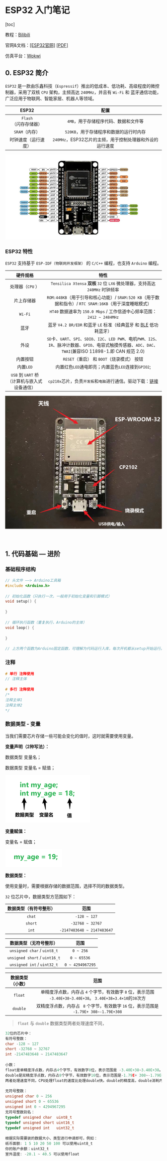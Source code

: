 # ESP32 入门笔记


[toc]

教程：[Bilibili](https://www.bilibili.com/video/BV1QL411673n/?spm_id_from=333.337.top_right_bar_window_default_collection.content.click&vd_source=2b2e11f865a586a3d07499be6cc466af)

官网&文档：[[ESP32官网]](https://www.espressif.com/zh-hans/products/socs/esp32)  [[PDF]](https://www.espressif.com/sites/default/files/documentation/esp32-wroom-32e_esp32-wroom-32ue_datasheet_cn.pdf)

仿真平台：[Wokwi](https://wokwi.com)

## 0. ESP32 简介

`ESP32` 是一款由乐鑫科技（`Espressif`）推出的低成本、低功耗、高级程度的微控制器，采用了双核 `CPU` 架构，主频高达 `240MHz`，并且有 `Wi-Fi` 和 蓝牙通信功能，广泛应用于物联网、智能家居、机器人等领域。

|         ESP32         |                           配置                            |
| :-------------------: | :-------------------------------------------------------: |
| `Flash`（闪存存储器） |           `4MB`，用于存储程序代码、数据和文件等           |
|    `SRAM`（内存）     |          `520KB`，用于存储程序和数据的运行时内存          |
| 时钟速度（运行速度）  | `240MHz`，ESP32芯片的主频，用于控制处理器和外设的运行速度 |

<img src="https://raw.githubusercontent.com/zjh-jixiaolin/map_strong/main/202305301022058.png" alt="image-20230530102055658" style="zoom: 80%;" />

### ESP32 特性

`ESP32` 支持基于 `ESP-IDF（物联网开发框架）` 的 `C/C++` 编程，也支持 `Arduino` 编程。

|                   硬件规格                   |                             特性                             |
| :------------------------------------------: | :----------------------------------------------------------: |
|               处理器（`CPU` ）               | `Tensilica Xtensa`  **双核** `32` 位 `LX6` 微处理器，支持高达 `240MHz` 时钟频率 |
|                  片上存储器                  | `ROM:448KB`（用于引导和核心功能）/  `SRAM:520 KB`（用于数据和指令）/ `RTC SRAM:16KB`（用于深度睡眠模式） |
|                   `Wi-Fi`                    | `HT40` 数据速率为 `150.0 Mbps` / 工作信道中心频率范围：`2412 ~ 2484MHz` |
|                     蓝牙                     | 蓝牙 `V4.2 BR/EDR` 和蓝牙 `LE` 标准（经典蓝牙 和 [BLE](https://so.csdn.net/so/search?q=BLE&spm=1001.2101.3001.7020) 低功耗蓝牙） |
|                     外设                     | `SD`卡、`UART`、`SPI`、`SDIO`、`I2C`、`LED PWM`、电机`PWM`、`I2S`、`IR`、脉冲计数器、`GPIO`、电容式触摸传感器、`ADC`、`DAC`、`TWAI`(兼容ISO 11898-1.即 CAN 规范 2.0) |
|                   内置按钮                   |          `RESET`（重启） 和 `BOOT`（烧录模式） 按钮          |
|                  内置`LED`                   |      内置红色`LED`通电即亮；内置蓝色`LED`连接到`GPIO2`;      |
| `USB` 到 `UART` 桥（计算机与嵌入式设备通信） | `cp210x`芯片，负责`开发板`和`电脑`进行通信。驱动下载：[链接](https://www.qutaojiao.com/997.html) |

![image-20230530114918997](https://raw.githubusercontent.com/zjh-jixiaolin/map_strong/main/202305301149283.png)



<br />



## 1. 代码基础 — 进阶

### 基础程序结构

```c
// 头文件 ——> Arduino工具箱
#include <Arduino.h>  

// 初始化函数（只执行一次，一般用于初始化变量和引脚模式）
void setup() {

}

// 循环执行函数（重复执行，Arduino的主体）
void loop() {

}

// 上方两个函数为Arduino固定函数，可理解为代码运行入库，每次开机都从setup开始运行。
```

### 注释

```c
# 单行 注释使用 
// 注释主体

# 多行 注释使用 
/* 
注释主体1
注释主体2
*/
```

### 数据类型 - 变量 

当我们需要芯片存储一些可能会变化的值时，这时就需要使用变量。

**变量声明（2种写法）：**

数据类型 变量名；

数据类型 变量名 = 赋值；

![image-20230530120534125](https://raw.githubusercontent.com/zjh-jixiaolin/map_strong/main/202305301205643.png)

**变量赋值：**

变量名 = 赋值；

![image-20230530120737068](https://raw.githubusercontent.com/zjh-jixiaolin/map_strong/main/202305301213713.png)

**数据类型：**

使用变量时，需要根据存储的数据范围，选择不同的数据类型。

`32` 位芯片中，数据类型方范围如下：

| 数据类型（有符号整形） |            范围            |
| :--------------------: | :------------------------: |
|         `chat`         |        `-128 ~ 127`        |
|        `short`         |      `-32768 ~ 32767`      |
|         `int`          | `-2147483648 ~ 2147483647` |

|    数据类型（无符号整形）     |       范围       |
| :---------------------------: | :--------------: |
|  `unsigned char` / `uint8_t`  |    `0 ~ 256`     |
| `unsigned short` / `uint16_t` |   `0 ~ 65536`    |
|  `unsigned int` / `uint32_t`  | `0 ~ 4294967295` |

| 数据类型（小数） |                             范围                             |
| :--------------: | :----------------------------------------------------------: |
|     `float`      | 单精度浮点数，内存占 `4` 个字节，有效数字 `8` 位，表示范围 `-3.40E+38~3.40E+38`。 `3.40E+38=3.4×10`的`38`次方 |
|     `double`     | 双精度浮点数，内存占 ` 8` 个字节，有效数字 `16` 位，表示范围是 `-1.79E+ 308~-1.79E+308` |

>`float` 与 `double` 数据类型两者处理速度不同，

```c
32位的芯片中：
有符号整数：
char -128 ~ 127
short -32768 ~ 32767
int -2147483648 ~ 2147483647

小数：
float是单精度浮点数，内存占4个字节，有效数字8位，表示范围是 -3.40E+38~3.40E+38。 3.40E+38 = 3.4×10的38次方。
double是双精度浮点数，内存占8个字节，有效数字16位，表示范围是-1.79E+ 308~-1.79E+308。
两者处理速度不同，CPU处理float的速度比处理double快。double的精度高，double消耗内存是float的两倍。

无符号整数：
unsigned char 0 ~ 256
unsigned short 0 ~ 65536
unsigned int 0 ~ 4294967295
无符号整数别名：
typedef unsigned char  uint8_t
typedef unsigned short uint16_t
typedef unsigned int   uint32_t 

根据实际需要装的数据大小、类型进行申请即可，例如：
纸币面额: 1 5 10 20 50 100 可以使用uint8_t
你的账户余额：uint32_t 
室外温度: -20.1 ~ 40.5 可以使用float

```





























